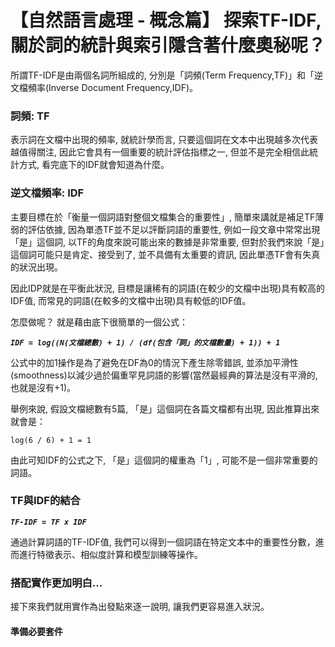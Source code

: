 # 【自然語言處理 - 概念篇】 探索TF-IDF, 關於詞的統計與索引隱含著什麼奧秘呢？

所謂TF-IDF是由兩個名詞所組成的, 分別是「詞頻(Term Frequency,TF)」和「逆文檔頻率(Inverse Document Frequency,IDF)。

### 詞頻: TF

表示詞在文檔中出現的頻率, 就統計學而言, 只要這個詞在文本中出現越多次代表越值得關注, 因此它會具有一個重要的統計評估指標之一, 但並不是完全相信此統計方式, 看完底下的IDF就會知道為什麼。

### 逆文檔頻率: IDF

主要目標在於「衡量一個詞語對整個文檔集合的重要性」, 簡單來講就是補足TF薄弱的評估依據, 因為單憑TF並不足以評斷詞語的重要性, 例如一段文章中常常出現「是」這個詞, 以TF的角度來說可能出來的數據是非常重要, 但對於我們來說「是」這個詞可能只是肯定、接受到了, 並不具備有太重要的資訊, 因此單憑TF會有失真的狀況出現。

因此IDP就是在平衡此狀況, 目標是讓稀有的詞語(在較少的文檔中出現)具有較高的IDF值, 而常見的詞語(在較多的文檔中出現)具有較低的IDF值。

怎麼做呢？ 就是藉由底下很簡單的一個公式：

_**`IDF = log((N(文檔總數) + 1) / (df(包含「詞」的文檔數量) + 1)) + 1`**_

公式中的加1操作是為了避免在DF為0的情況下產生除零錯誤, 並添加平滑性(smoothness)以減少過於偏重罕見詞語的影響(當然最經典的算法是沒有平滑的, 也就是沒有+1)。

舉例來說, 假設文檔總數有5篇, 「是」這個詞在各篇文檔都有出現, 因此推算出來就會是：

`log(6 / 6) + 1 = 1`

由此可知IDF的公式之下, 「是」這個詞的權重為「1」, 可能不是一個非常重要的詞語。

### TF與IDF的結合

_**`TF-IDF = TF x IDF`**_

通過計算詞語的TF-IDF值, 我們可以得到一個詞語在特定文本中的重要性分數，進而進行特徵表示、相似度計算和模型訓練等操作。

### 搭配實作更加明白...

接下來我們就用實作為出發點來逐一說明, 讓我們更容易進入狀況。

#### 準備必要套件

